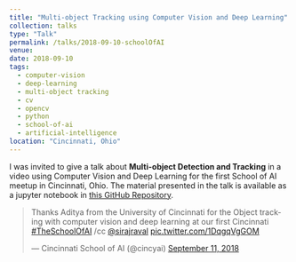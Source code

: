 ```yaml
---
title: "Multi-object Tracking using Computer Vision and Deep Learning"
collection: talks
type: "Talk"
permalink: /talks/2018-09-10-schoolOfAI
venue: 
date: 2018-09-10
tags:
  - computer-vision
  - deep-learning
  - multi-object tracking
  - cv
  - opencv
  - python
  - school-of-ai
  - artificial-intelligence
location: "Cincinnati, Ohio"
---
```


I was invited to give a talk about <b>Multi-object Detection and Tracking</b> in a video using Computer Vision and Deep Learning for the first School of AI meetup in Cincinnati, Ohio. The material presented in the talk is available as a jupyter notebook in [this GitHub Repository](https://github.com/adipandas/multi-object-tracker).

<blockquote class="twitter-tweet" data-lang="en"><p lang="en" dir="ltr">Thanks Aditya from the University of Cincinnati for the Object tracking with computer vision and deep learning at our first Cincinnati <a href="https://twitter.com/hashtag/TheSchoolOfAI?src=hash&amp;ref_src=twsrc%5Etfw">#TheSchoolOfAI</a> /cc <a href="https://twitter.com/sirajraval?ref_src=twsrc%5Etfw">@sirajraval</a> <a href="https://t.co/1DqgqVgGOM">pic.twitter.com/1DqgqVgGOM</a></p>&mdash; Cincinnati School of AI (@cincyai) <a href="https://twitter.com/cincyai/status/1039306898846167040?ref_src=twsrc%5Etfw">September 11, 2018</a></blockquote>
<script async src="https://platform.twitter.com/widgets.js" charset="utf-8"></script>

